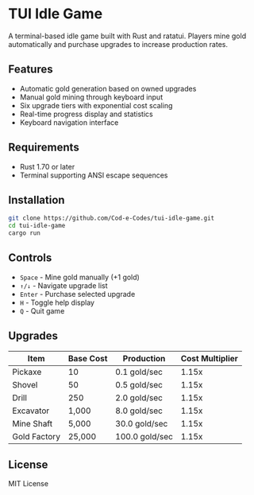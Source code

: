 # TUI Idle Game

A terminal-based idle game built with Rust and ratatui. Players mine gold automatically and purchase upgrades to increase production rates.

## Features

* Automatic gold generation based on owned upgrades
* Manual gold mining through keyboard input
* Six upgrade tiers with exponential cost scaling
* Real-time progress display and statistics
* Keyboard navigation interface

## Requirements

* Rust 1.70 or later
* Terminal supporting ANSI escape sequences

## Installation

```bash
git clone https://github.com/Cod-e-Codes/tui-idle-game.git
cd tui-idle-game
cargo run
```

## Controls

* `Space` - Mine gold manually (+1 gold)
* `↑/↓` - Navigate upgrade list
* `Enter` - Purchase selected upgrade
* `H` - Toggle help display
* `Q` - Quit game

## Upgrades

| Item | Base Cost | Production | Cost Multiplier |
|------|-----------|------------|-----------------|
| Pickaxe | 10 | 0.1 gold/sec | 1.15x |
| Shovel | 50 | 0.5 gold/sec | 1.15x |
| Drill | 250 | 2.0 gold/sec | 1.15x |
| Excavator | 1,000 | 8.0 gold/sec | 1.15x |
| Mine Shaft | 5,000 | 30.0 gold/sec | 1.15x |
| Gold Factory | 25,000 | 100.0 gold/sec | 1.15x |

## License

MIT License
